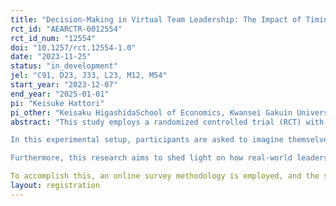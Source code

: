 ```yaml
---
title: "Decision-Making in Virtual Team Leadership: The Impact of Timing on Reward Distribution – An Online RCT Study"
rct_id: "AEARCTR-0012554"
rct_id_num: "12554"
doi: "10.1257/rct.12554-1.0"
date: "2023-11-25"
status: "in_development"
jel: "C91, D23, J33, L23, M12, M54"
start_year: "2023-12-07"
end_year: "2025-01-01"
pi: "Keisuke Hattori"
pi_other: "Keisaku HigashidaSchool of Economics, Kwansei Gakuin University; Kimiyuki MoritaFaculty of Economics, Senshu University"
abstract: "This study employs a randomized controlled trial (RCT) with scenario experiments to delve into the allocation of rewards by virtual team leaders. It investigates how leaders make decisions regarding the distribution of rewards among themselves and their team members, under different scenarios that revolve around when leaders decide on reward allocation and the information available to them.
In this experimental setup, participants are asked to imagine themselves as team leaders with the authority to determine how rewards are allocated within the team. The key question revolves around what percentage of the total team earnings leaders choose to allocate to themselves and what reasoning underlies their choices.
Furthermore, this research aims to shed light on how real-world leaders behave differently from the often observed "rational" dictators in simple games. It explores the expressions of traits like generosity and responsibility in leaders' decisions and seeks to identify the individual characteristics associated with such behaviors.
To accomplish this, an online survey methodology is employed, and the study also examines whether personality traits and gender play a role in influencing these allocation decisions."
layout: registration
---
```


